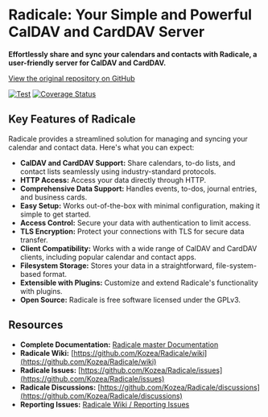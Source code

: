 # Radicale: Your Simple and Powerful CalDAV and CardDAV Server

**Effortlessly share and sync your calendars and contacts with Radicale, a user-friendly server for CalDAV and CardDAV.**

[View the original repository on GitHub](https://github.com/Kozea/Radicale)

[![Test](https://github.com/Kozea/Radicale/actions/workflows/test.yml/badge.svg?branch=master)](https://github.com/Kozea/Radicale/actions/workflows/test.yml)
[![Coverage Status](https://coveralls.io/repos/github/Kozea/Radicale/badge.svg?branch=master)](https://coveralls.io/github/Kozea/Radicale?branch=master)

## Key Features of Radicale

Radicale provides a streamlined solution for managing and syncing your calendar and contact data. Here's what you can expect:

*   **CalDAV and CardDAV Support:** Share calendars, to-do lists, and contact lists seamlessly using industry-standard protocols.
*   **HTTP Access:** Access your data directly through HTTP.
*   **Comprehensive Data Support:** Handles events, to-dos, journal entries, and business cards.
*   **Easy Setup:** Works out-of-the-box with minimal configuration, making it simple to get started.
*   **Access Control:** Secure your data with authentication to limit access.
*   **TLS Encryption:** Protect your connections with TLS for secure data transfer.
*   **Client Compatibility:** Works with a wide range of CalDAV and CardDAV clients, including popular calendar and contact apps.
*   **Filesystem Storage:** Stores your data in a straightforward, file-system-based format.
*   **Extensible with Plugins:** Customize and extend Radicale's functionality with plugins.
*   **Open Source:** Radicale is free software licensed under the GPLv3.

## Resources

*   **Complete Documentation:** [Radicale master Documentation](https://radicale.org/master.html)
*   **Radicale Wiki:** [https://github.com/Kozea/Radicale/wiki](https://github.com/Kozea/Radicale/wiki)
*   **Radicale Issues:** [https://github.com/Kozea/Radicale/issues](https://github.com/Kozea/Radicale/issues)
*   **Radicale Discussions:** [https://github.com/Kozea/Radicale/discussions](https://github.com/Kozea/Radicale/discussions)
*   **Reporting Issues:** [Radicale Wiki / Reporting Issues](https://github.com/Kozea/Radicale/wiki/01-‐-Reporting-Issues)